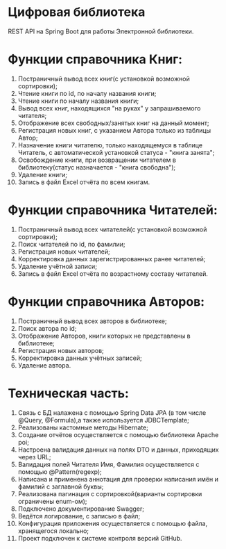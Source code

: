 # Цифровая библиотека
REST API на Spring Boot для работы Электронной библиотеки.

# Функции справочника Книг:
1. Постраничный вывод всех книг(с установкой возможной сортировки);
2. Чтение книги по id, по началу названия книги;
3. Чтение книги по началу названия книги;
4. Вывод всех книг, находящихся "на руках" у запрашиваемого читателя;
5. Отображение всех свободных/занятых книг на данный момент;
6. Регистрация новых книг, с указанием Автора только из таблицы Автор;
7. Назначение книги читателю, только находящемуся в таблице Читатель, с автоматической установкой статуса - "книга занята";
8. Освобождение книги, при возвращении читателем в библиотеку(статус назначается - "книга свободна");
9. Удаление книги;
10. Запись в файл Excel отчёта по всем книгам.

# Функции справочника Читателей:
1. Постраничный вывод всех читателей(с установкой возможной сортировки);
2. Поиск читателей по id, по фамилии;
3. Регистрация новых читателей;
4. Корректировка данных зарегистрированных ранее читателей;
5. Удаление учётной записи;
6. Запись в файл Excel отчёта по возрастному составу читателей.

# Функции справочника Авторов:
1. Постраничный вывод всех авторов в библиотеке;
2. Поиск автора по id;
3. Отображение Авторов, книги которых не представлены в библиотеке;
4. Регистрация новых авторов;
5. Корректировка данных учётных записей;
6. Удаление автора.

# Техническая часть:
1. Связь с БД налажена с помощью Spring Data JPA (в том числе @Query, @Formula),а также используется JDBCTemplate;
2. Реализованы кастомные методы Hibernate;
3. Создание отчётов осуществляется с помощью библиотеки Apache poi;
4. Настроена валидация данных на полях DTO и данных, приходящих через URL;
5. Валидация полей Читателя Имя, Фамилия осуществляется с помощью @Pattern(regexp);
6. Написана и применена аннотация для проверки написания имён и фамилий с заглавной буквы;
7. Реализована пагинация с сортировкой(варианты сортировки ограничены enum-ом);
8. Подключено документирование Swagger;
9. Ведётся логирование, с записью в файл;
10. Конфигурация приложения осуществляется с помощью файла, хранящегося локально;
11. Проект подключен к системе контроля версий GitHub.



